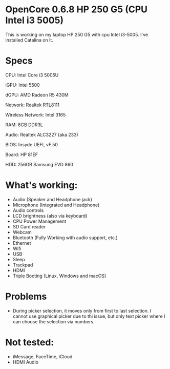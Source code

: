 # OpenCore 0.6.8 HP 250 G5 (CPU Intel i3 5005)
 This is working on my laptop HP 250 G5 with cpu Intel i3-5005. 
 I've installed Catalina on it.



# Specs
CPU: Intel Core i3 5005U

iGPU: Intel 5500

dGPU: AMD Radeon R5 430M

Network: Realtek RTL8111

Wireless Network: Intel 3165

RAM: 8GB DDR3L

Audio: Realtek ALC3227 (aka 233)

BIOS: Insyde UEFI, vF.50

Board: HP 81EF

HDD: 256GB Samsung EVO 860



# What's working:
* Audio (Speaker and Headphone jack)
* Microphone (Integrated and Headphone)
* Audio controls
* LCD brightness (also via keyboard)
* CPU Power Management
* SD Card reader
* Webcam
* Bluetooth (Fully Working with audio support, etc.)
* Ethernet
* Wifi
* USB
* Sleep
* Trackpad
* HDMI
* Triple Booting (Linux, Windows and macOS)


 

# Problems
* During picker selection, it moves only from first to last selection. I cannot use graphical picker due to thi issue, but only text picker where I can choose the selection via numbers.
 

# Not tested:
* iMessage, FaceTime, iCloud
* HDMI Audio
